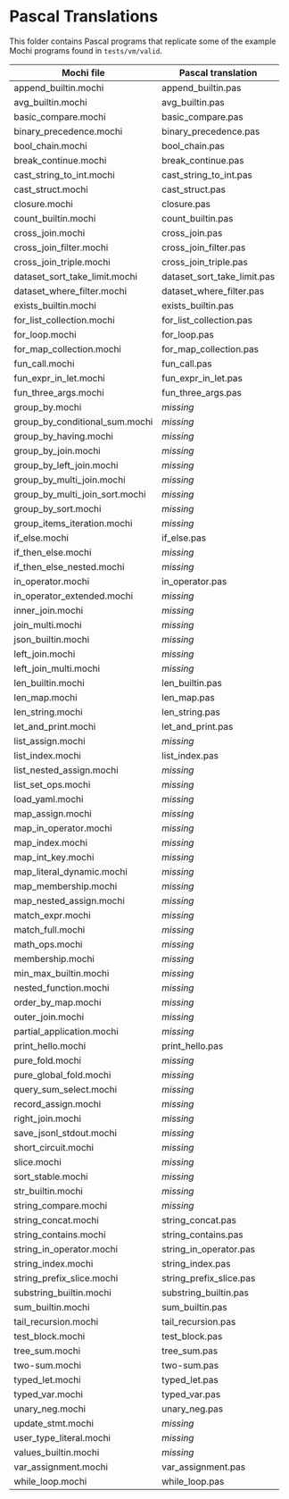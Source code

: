 # Pascal Translations

This folder contains Pascal programs that replicate some of the example Mochi programs found in `tests/vm/valid`.

| Mochi file | Pascal translation |
|------------|-------------------|
| append_builtin.mochi | append_builtin.pas |
| avg_builtin.mochi | avg_builtin.pas |
| basic_compare.mochi | basic_compare.pas |
| binary_precedence.mochi | binary_precedence.pas |
| bool_chain.mochi | bool_chain.pas |
| break_continue.mochi | break_continue.pas |
| cast_string_to_int.mochi | cast_string_to_int.pas |
| cast_struct.mochi | cast_struct.pas |
| closure.mochi | closure.pas |
| count_builtin.mochi | count_builtin.pas |
| cross_join.mochi | cross_join.pas |
| cross_join_filter.mochi | cross_join_filter.pas |
| cross_join_triple.mochi | cross_join_triple.pas |
| dataset_sort_take_limit.mochi | dataset_sort_take_limit.pas |
| dataset_where_filter.mochi | dataset_where_filter.pas |
| exists_builtin.mochi | exists_builtin.pas |
| for_list_collection.mochi | for_list_collection.pas |
| for_loop.mochi | for_loop.pas |
| for_map_collection.mochi | for_map_collection.pas |
| fun_call.mochi | fun_call.pas |
| fun_expr_in_let.mochi | fun_expr_in_let.pas |
| fun_three_args.mochi | fun_three_args.pas |
| group_by.mochi | _missing_ |
| group_by_conditional_sum.mochi | _missing_ |
| group_by_having.mochi | _missing_ |
| group_by_join.mochi | _missing_ |
| group_by_left_join.mochi | _missing_ |
| group_by_multi_join.mochi | _missing_ |
| group_by_multi_join_sort.mochi | _missing_ |
| group_by_sort.mochi | _missing_ |
| group_items_iteration.mochi | _missing_ |
| if_else.mochi | if_else.pas |
| if_then_else.mochi | _missing_ |
| if_then_else_nested.mochi | _missing_ |
| in_operator.mochi | in_operator.pas |
| in_operator_extended.mochi | _missing_ |
| inner_join.mochi | _missing_ |
| join_multi.mochi | _missing_ |
| json_builtin.mochi | _missing_ |
| left_join.mochi | _missing_ |
| left_join_multi.mochi | _missing_ |
| len_builtin.mochi | len_builtin.pas |
| len_map.mochi | len_map.pas |
| len_string.mochi | len_string.pas |
| let_and_print.mochi | let_and_print.pas |
| list_assign.mochi | _missing_ |
| list_index.mochi | list_index.pas |
| list_nested_assign.mochi | _missing_ |
| list_set_ops.mochi | _missing_ |
| load_yaml.mochi | _missing_ |
| map_assign.mochi | _missing_ |
| map_in_operator.mochi | _missing_ |
| map_index.mochi | _missing_ |
| map_int_key.mochi | _missing_ |
| map_literal_dynamic.mochi | _missing_ |
| map_membership.mochi | _missing_ |
| map_nested_assign.mochi | _missing_ |
| match_expr.mochi | _missing_ |
| match_full.mochi | _missing_ |
| math_ops.mochi | _missing_ |
| membership.mochi | _missing_ |
| min_max_builtin.mochi | _missing_ |
| nested_function.mochi | _missing_ |
| order_by_map.mochi | _missing_ |
| outer_join.mochi | _missing_ |
| partial_application.mochi | _missing_ |
| print_hello.mochi | print_hello.pas |
| pure_fold.mochi | _missing_ |
| pure_global_fold.mochi | _missing_ |
| query_sum_select.mochi | _missing_ |
| record_assign.mochi | _missing_ |
| right_join.mochi | _missing_ |
| save_jsonl_stdout.mochi | _missing_ |
| short_circuit.mochi | _missing_ |
| slice.mochi | _missing_ |
| sort_stable.mochi | _missing_ |
| str_builtin.mochi | _missing_ |
| string_compare.mochi | _missing_ |
| string_concat.mochi | string_concat.pas |
| string_contains.mochi | string_contains.pas |
| string_in_operator.mochi | string_in_operator.pas |
| string_index.mochi | string_index.pas |
| string_prefix_slice.mochi | string_prefix_slice.pas |
| substring_builtin.mochi | substring_builtin.pas |
| sum_builtin.mochi | sum_builtin.pas |
| tail_recursion.mochi | tail_recursion.pas |
| test_block.mochi | test_block.pas |
| tree_sum.mochi | tree_sum.pas |
| two-sum.mochi | two-sum.pas |
| typed_let.mochi | typed_let.pas |
| typed_var.mochi | typed_var.pas |
| unary_neg.mochi | unary_neg.pas |
| update_stmt.mochi | _missing_ |
| user_type_literal.mochi | _missing_ |
| values_builtin.mochi | _missing_ |
| var_assignment.mochi | var_assignment.pas |
| while_loop.mochi | while_loop.pas |
